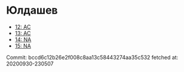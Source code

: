 # Юлдашев
- [12: AC](12.md)
- [13: AC](13.md)
- [14: NA](14.md)
- [15: NA](15.md)

Commit: bccd6c12b26e2f008c8aa13c58443274aa35c532
 fetched at: 20200930-230507
